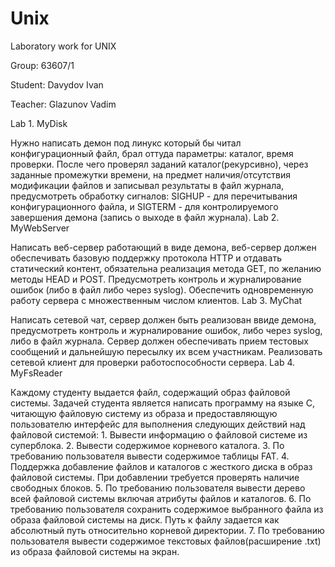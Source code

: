 # Unix


Laboratory work for UNIX

Group: 63607/1

Student: Davydov Ivan

Teacher: Glazunov Vadim

Lab 1. MyDisk

Нужно написать демон под линукс который бы читал конфигурационный файл, брал оттуда параметры: каталог, время проверки. После чего проверял заданий каталог(рекурсивно), через заданные промежутки времени, на предмет наличия/отсутствия модификации файлов и записывал результаты в файл журнала, предусмотреть обработку сигналов: SIGHUP - для перечитывания конфигурационного файла, и SIGTERM - для контролируемого завершения демона (запись о выходе в файл журнала).
Lab 2. MyWebServer

Написать веб-сервер работающий в виде демона, веб-сервер должен обеспечивать базовую поддержку протокола HTTP и отдавать статический контент, обязательна реализация метода GET, по желанию методы HEAD и POST. Предусмотреть контроль и журналирование ошибок (либо в файл либо через syslog). Обеспечить одновременную работу сервера с множественным числом клиентов.
Lab 3. MyChat

Написать сетевой чат, сервер должен быть реализован ввиде демона, предусмотреть контроль и журналирование ошибок, либо через syslog, либо в файл журнала. Сервер должен обеспечивать прием тестовых сообщений и дальнейшую пересылку их всем участникам. Реализовать сетевой клиент для проверки работоспособности сервера.
Lab 4. MyFsReader

Каждому студенту выдается файл, содержащий образ файловой системы. Задачей студента является написать программу на языке C, читающую файловую систему из образа и предоставляющую пользователю интерфейс для выполнения следующих действий над файловой системой: 1. Вывести информацию о файловой системе из суперблока. 2. Вывести содержимое корневого каталога. 3. По требованию пользователя вывести содержимое таблицы FAT. 4. Поддержка добавление файлов и каталогов с жесткого диска в образ файловой системы. При добавлении требуется проверять наличие свободных блоков. 5. По требованию пользователя вывести дерево всей файловой системы включая атрибуты файлов и каталогов. 6. По требованию пользователя сохранить содержимое выбранного файла из образа файловой системы на диск. Путь к файлу задается как абсолютный путь относительно корневой директории. 7. По требованию пользователя вывести содержимое текстовых файлов(расширение .txt) из образа файловой системы на экран.
